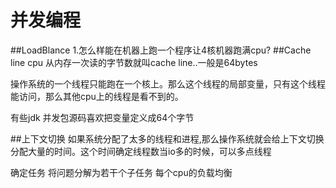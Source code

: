 # 并发编程
##LoadBlance
1.怎么样能在机器上跑一个程序让4核机器跑满cpu?
##Cache line
cpu 从内存一次读的字节数就叫cache line..一般是64bytes

操作系统的一个线程只能跑在一个核上。那么这个线程的局部变量，只有这个线程能访问，那么其他cpu上的线程是看不到的。

有些jdk 并发包源码喜欢把变量定义成64个字节

##上下文切换
如果系统分配了太多的线程和进程,那么操作系统就会给上下文切换分配大量的时间。这个时间确定线程数当io多的时候，可以多点线程
  
确定任务
  将问题分解为若干个子任务
  每个cpu的负载均衡




